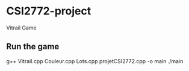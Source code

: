 # CSI2772-project
Vitrail Game

## Run the game
g++ Vitrail.cpp Couleur.cpp Lots.cpp projetCSI2772.cpp -o main
./main

